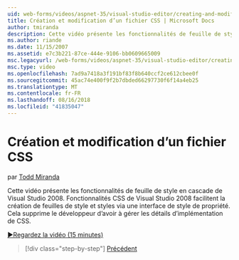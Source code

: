 ```yaml
---
uid: web-forms/videos/aspnet-35/visual-studio-editor/creating-and-modifying-a-css-file
title: Création et modification d’un fichier CSS | Microsoft Docs
author: tmiranda
description: Cette vidéo présente les fonctionnalités de feuille de style en cascade de Visual Studio 2008. Fonctionnalités de Visual Studio 2008 CSS facilitent l’utilisation créer des feuilles de style un...
ms.author: riande
ms.date: 11/15/2007
ms.assetid: e7c3b221-87ce-444e-9106-bb0609665009
msc.legacyurl: /web-forms/videos/aspnet-35/visual-studio-editor/creating-and-modifying-a-css-file
msc.type: video
ms.openlocfilehash: 7ad9a7418a3f191bf83f8b640ccf2ce612cbee0f
ms.sourcegitcommit: 45ac74e400f9f2b7dbded66297730f6f14a4eb25
ms.translationtype: MT
ms.contentlocale: fr-FR
ms.lasthandoff: 08/16/2018
ms.locfileid: "41835047"
---
```

<a name="creating-and-modifying-a-css-file"></a>Création et modification d’un fichier CSS
====================
par [Todd Miranda](https://github.com/tmiranda)

Cette vidéo présente les fonctionnalités de feuille de style en cascade de Visual Studio 2008. Fonctionnalités CSS de Visual Studio 2008 facilitent la création de feuilles de style et styles via une interface de style de propriété. Cela supprime le développeur d’avoir à gérer les détails d’implémentation de CSS.

[&#9654;Regardez la vidéo (15 minutes)](https://channel9.msdn.com/Blogs/ASP-NET-Site-Videos/creating-and-modifying-a-css-file)

> [!div class="step-by-step"]
> [Précédent](quick-tour-of-the-visual-studio-2008-integrated-development-environment.md)
